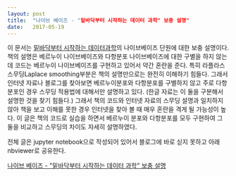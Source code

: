 ```yaml
---
layout: post
title:  "나이브 베이즈 - "밑바닥부터 시작하는 데이터 과학" 보충 설명"
date:   2017-05-19 
---
```

이 문서는 [밑바닥부터 시작하는 데이터과학][grus]의 나이브베이즈 단원에 대한 보충 설명이다. 책의 설명은
베르누이 나이브베이즈와 다항분포 나이브베이즈에 대한 구별을 하지 않는데 코드는 베르누이 나이브베이즈를
구현하고 있어서 약간 혼란을 준다. 
특히 라플라스 스무딩Laplace smoothing부분은 책의 설명만으로는 완전히 이해하기 힘들다.
그래서 인터넷 자료나 블로그를 찾아보면 베르누이분포와 다항분포를 구별하지 않고 주로 
다항분포인 경우 스무딩 적용법에 대해서만 설명하고 있다. (한글 자료는 이 둘을 구분해서 설명한 것을 찾기 힘들다.)
그래서 책의 코드와 인터넷 자료의 스무딩 설명과 일치하지 않아 책을 보고 이해를 못한 경우 인터넷을 찾아 볼 때 매우 혼란을 격게 될 가능성이 높다.
이 글은 책의 코드로 실습을 하면서 베르누이 분포와 다항분포를 모두 구현하여 그 둘을 비교하고
스무딩의 차이도 자세히 설명하였다.
 
전체 글은 jupyter notebook으로 작성되어 있어서 블로그에 바로 싣지 못하고 아래 nbviewer로 공유한다.

[나이브 베이즈 - "밑바닥부터 시작하는 데이터 과학" 보충 설명][naive]

[grus]: http://www.aladin.co.kr/shop/wproduct.aspx?ItemId=84725482
[naive]: http://nbviewer.jupyter.org/github/metamath1/ml-simple-works/blob/master/naive/naive.ipynb 
